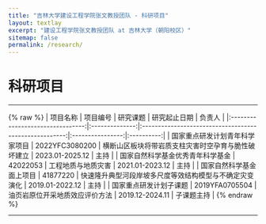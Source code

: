 ```yaml
---
title: "吉林大学建设工程学院张文教授团队 - 科研项目"
layout: textlay
excerpt: "建设工程学院张文教授团队 at 吉林大学（朝阳校区）"
sitemap: false
permalink: /research/
---
```


# 科研项目
---
{% raw %}
|             项目名称             |    项目编号    |                        研究课题                        |   研究起止日期   |   负责人   |
|:--------------------------------:|:--------------:|:------------------------------------------------------:|:----------------:|:----------:|
|  国家重点研发计划青年科学家项目  | 2022YFC3080200 |   横断山区板块将带岩质支柱灾害时空孕育与脆性破坏建立   |  2023.01-2025.12 |    主持    |
| 国家自然科学基金优秀青年科学基金 |    42022053    |                   工程地质与地质灾害                   |  2021.01-2023.12 |    主持    |
|      国家自然科学基金面上项目    |    41877220    | 快速隆升典型河段岸坡多尺度等效结构模型与不确定灾变演化 |  2019.01-2022.12 |    主持    |
|      国家重点研发计划子课题      | 2019YFA0705504 |             油页岩原位开采地质效应评价方法             |  2019.12-2024.11 | 子课题主持 |
{% endraw %}

---

